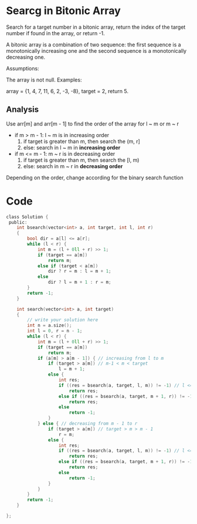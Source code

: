 # Searcg in Bitonic Array

Search for a target number in a bitonic array, return the index of the target number if found in the array, or return -1.

A bitonic array is a combination of two sequence: the first sequence is a monotonically increasing one and the second sequence is a monotonically decreasing one.

Assumptions:

The array is not null.
Examples:

array = {1, 4, 7, 11, 6, 2, -3, -8}, target = 2, return 5.

## Analysis

Use arr[m] and arr[m - 1] to find the order of the array for l ~ m or m ~ r

+ if m > m - 1: l ~ m is in increasing order
  1. if target is greater than m, then search the (m, r]
  2. else: search in l ~ m in **increasing order**
+ if m <= m - 1: m ~ r is in decreasing order
  1. if target is greater than m, then search the [l, m)
  2. else: search in m ~ r in **decreasing order**

Depending on the order, change according for the binary search function

# Code

```c
class Solution {
 public:
    int bsearch(vector<int> a, int target, int l, int r)
    {
        bool dir = a[l] <= a[r];
        while (l < r) {
            int m = (l + 0ll + r) >> 1;
            if (target == a[m])
                return m;
            else if (target < a[m])
                dir ? r = m : l = m + 1;
            else
                dir ? l = m + 1 : r = m;
        }
        return -1;
    }

    int search(vector<int> a, int target)
    {
        // write your solution here
        int n = a.size();
        int l = 0, r = n - 1;
        while (l < r) {
            int m = (l + 0ll + r) >> 1;
            if (target == a[m])
                return m;
            if (a[m] > a[m - 1]) { // increasing from l to m
                if (target > a[m]) // m-1 < m < target
                    l = m + 1;
                else { 
                    int res;
                    if ((res = bsearch(a, target, l, m)) != -1) // l <= target <= m
                        return res;
                    else if ((res = bsearch(a, target, m + 1, r)) != -1) // m + 1 <= target <= r
                        return res;
                    else
                        return -1;
                }
            } else { // decreasing from m - 1 to r
                if (target > a[m]) // target > m > m - 1
                    r = m;
                else {
                    int res;
                    if ((res = bsearch(a, target, l, m)) != -1) // l <= target <= m
                        return res;
                    else if ((res = bsearch(a, target, m + 1, r)) != -1) // m + 1 >= target >= r
                        return res;
                    else
                        return -1;
                }
            }
        }
        return -1;
    }

};

```